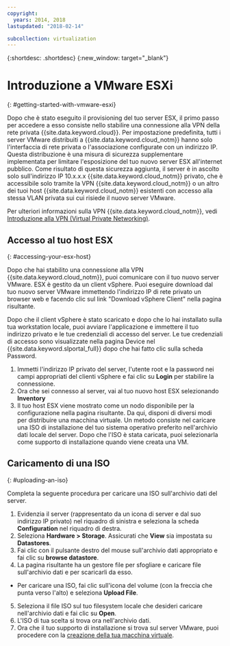 ```yaml
---
copyright:
  years: 2014, 2018
lastupdated: "2018-02-14"

subcollection: virtualization
---
```

{:shortdesc: .shortdesc}
{:new_window: target="_blank"}

# Introduzione a VMware ESXi
{: #getting-started-with-vmware-esxi}

Dopo che è stato eseguito il provisioning del tuo server ESX, il primo passo per accedere a esso consiste nello stabilire una connessione alla VPN della rete privata {{site.data.keyword.cloud}}. Per impostazione predefinita, tutti i server VMware distribuiti a {{site.data.keyword.cloud_notm}} hanno solo l'interfaccia di rete privata o l'associazione configurate con un indirizzo IP. Questa distribuzione è una misura di sicurezza supplementare implementata per limitare l'esposizione del tuo nuovo server ESX all'internet pubblico. Come risultato di questa sicurezza aggiunta, il server è in ascolto solo sull'indirizzo IP 10.x.x.x {{site.data.keyword.cloud_notm}} privato, che è accessibile solo tramite la VPN {{site.data.keyword.cloud_notm}} o un altro dei tuoi host {{site.data.keyword.cloud_notm}} esistenti con accesso alla stessa VLAN privata sui cui risiede il nuovo server VMware.

Per ulteriori informazioni sulla VPN {{site.data.keyword.cloud_notm}}, vedi [Introduzione alla VPN (Virtual Private Networking)](/docs/infrastructure/iaas-vpn?topic=VPN-getting-started-with-virtual-private-networking-vpn-).

## Accesso al tuo host ESX
{: #accessing-your-esx-host}

Dopo che hai stabilito una connessione alla VPN {{site.data.keyword.cloud_notm}}, puoi comunicare con il tuo nuovo server VMware. ESX è gestito da un client vSphere. Puoi eseguire download dal tuo nuovo server VMware immettendo l'indirizzo IP di rete privato un browser web e facendo clic sul link "Download vSphere Client" nella pagina risultante.

Dopo che il client vSphere è stato scaricato e dopo che lo hai installato sulla tua workstation locale, puoi avviare l'applicazione e immettere il tuo indirizzo privato e le tue credenziali di accesso del server. Le tue credenziali di accesso sono visualizzate nella pagina Device nel {{site.data.keyword.slportal_full}} dopo che hai fatto clic sulla scheda Password.

1. Immetti l'indirizzo IP privato del server, l'utente root e la password nei campi appropriati del clienti vSphere e fai clic su **Login** per stabilire la connessione.
2. Ora che sei connesso al server, vai al tuo nuovo host ESX selezionando **Inventory**
3. Il tuo host ESX viene mostrato come un nodo disponibile per la configurazione nella pagina risultante. Da qui, disponi di diversi modi per distribuire una macchina virtuale. Un metodo consiste nel caricare una ISO di installazione del tuo sistema operativo preferito nell'archivio dati locale del server. Dopo che l'ISO è stata caricata, puoi selezionarla come supporto di installazione quando viene creata una VM.  

## Caricamento di una ISO
{: #uploading-an-iso}

Completa la seguente procedura per caricare una ISO sull'archivio dati del server.

1. Evidenzia il server (rappresentato da un icona di server e dal suo indirizzo IP privato) nel riquadro di sinistra e seleziona la scheda **Configuration** nel riquadro di destra.
2. Seleziona **Hardware > Storage**. Assicurati che **View** sia impostata su **Datastores**.
3. Fai clic con il pulsante destro del mouse sull'archivio dati appropriato e fai clic su **browse datastore**.
4. La pagina risultante ha un gestore file per sfogliare e caricare file sull'archivio dati e per scaricarli da esso.  
  * Per caricare una ISO, fai clic sull'icona del volume (con la freccia che punta verso l'alto) e seleziona **Upload File**.
5. Seleziona il file ISO sul tuo filesystem locale che desideri caricare nell'archivio dati e fai clic su **Open**.
6. L'ISO di tua scelta si trova ora nell'archivio dati.
7. Ora che il tuo supporto di installazione si trova sul server VMware, puoi procedere con la [creazione della tua macchina virtuale](/docs/infrastructure/vmware?topic=VMware-creating-a-vmware-esx-virtual-machine).
